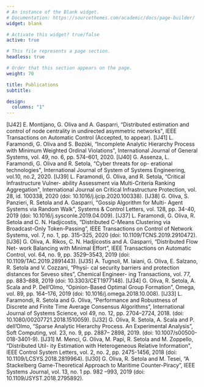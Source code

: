 ```yaml
---
# An instance of the Blank widget.
# Documentation: https://sourcethemes.com/academic/docs/page-builder/
widget: blank

# Activate this widget? true/false
active: true

# This file represents a page section.
headless: true

# Order that this section appears on the page.
weight: 70

title: Publications
subtitle:

design:
  columns: "1"
---
```


[IJ42] E. Montijano, G. Oliva and A. Gasparri, “Distributed estimation and control of node centrality in undirected asymmetric networks", IEEE Transactions on Automatic Control (Accepted, to appear).
[IJ41] L. Faramondi, G. Oliva and S. Bozòki, “Incomplete Analytic Hierarchy Process with Minimum Weighted Ordinal Violations", International Journal of General Systems, vol. 49, no. 6, pp. 574–601, 2020.
[IJ40] G. Assenza, L. Faramondi, G. Oliva and R. Setola, “Cyber threats for op- erational technologies", International Journal of System of Systems Engineering, vol.10, no.2, 2020.
[IJ39] L. Faramondi, G. Oliva, and R. Setola, “Critical Infrastructure Vulner- ability Assessment via Multi-Criteria Ranking Aggregation", International Journal on Critical Infrastructure Protection, vol. 28, id. 100338, 2020 (doi: 10.1016/j.ijcip.2020.100338).
[IJ38] G. Oliva, S. Panzieri, R. Setola and A. Gasparri, “Gossip Algorithm for Multi- Agent Systems via Random Walk", Systems & Control Letters, vol. 128, pp. 34-40, 2019 (doi: 10.1016/j.sysconle.2019.04.009).
[IJ37] L. Faramondi, G. Oliva, R. Setola and C. N. Hadjicostis, “Distributed C-Means Clustering via Broadcast-Only Token-Passing”, IEEE Transactions on Control of Network Systems, vol. 7, no. 1, pp. 315–325, 2020 (doi: 10.1109/TCNS.2019.2910472).
[IJ36] G. Oliva, A. Rikos, C. N. Hadjicostis and A. Gasparri, “Distributed Flow Net- work Balancing with Minimal Effort”, IEEE Transactions on Automatic Control, vol. 64, no. 9, pp. 3529–3543, 2019 (doi: 10.1109/TAC.2019.2891443).
[IJ35] A. Tugnoli, M. Iaiani, G. Oliva, E. Salzano, R. Setola and V. Cozzani, “Physi- cal security barriers and protection distances for Seveso sites”, Chemical Engineer- ing Transactions, vol. 77, pp. 883–888, 2019 (doi: 10.3303/CET1977148).
[IJ34] G. Oliva, R. Setola, A. Scala and P. Dell’Olmo, “Opinion-Based Optimal Group Formation”, Omega, vol. 89, pp. 164–176, 2019 (doi: 10.1016/j.omega.2018.10.008).
[IJ33] L. Faramondi, R. Setola and G. Oliva, “Performance and Robustness of Discrete and Finite Time Average Consensus Algorithms”, International Journal of Systems Science, vol 49, no. 12, pp. 2704–2724, 2018. (doi: 10.1080/00207721.2018.1510059).
[IJ32] G. Oliva, R. Setola, A. Scala and P. dell’Olmo, “Sparse Analytic Hierarchy Process. An Experimental Analysis”, Soft Computing, vol. 23, no. 9, pp. 2887– 2898, 2019. (doi: 10.1007/s00500-018-3401-9).
[IJ31] M. Menci, G. Oliva, M. Papi, R. Setola and M. Zoppello, “Distributed Util- ity Estimation with Heterogeneous Relative Information", IEEE Control System Letters, vol. 2, no. 2, pp. 2475-1456, 2018 (doi: 10.1109/LCSYS.2018.2819964).
[IJ30] G. Oliva, R. Setola and M. Tesei, “A Stackelberg Game-Theoretical Approach to Maritime Counter-Piracy”, IEEE Systems Journal, vol. 13, no. 1 pp. 982 –993, 2019 (doi: 10.1109/JSYST.2018.2795892).
